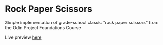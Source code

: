 # Rock Paper Scissors

Simple implementation of grade-school classic “rock paper scissors” from the Odin Project Foundations Course

Live preview [here](https://edward-rodriguez.github.io/rock-paper-scissors/)
